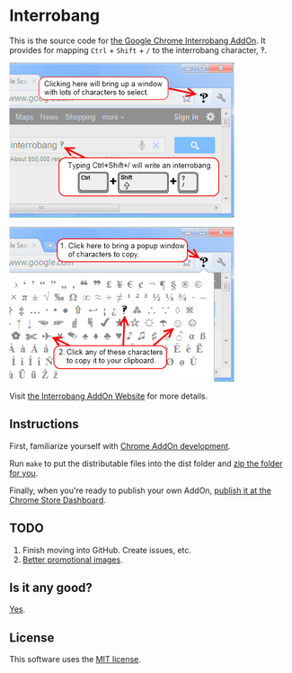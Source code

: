 # Interrobang

This is the source code for [the Google Chrome Interrobang AddOn](https://chrome.google.com/webstore/detail/interrobang/jlmlnjjmjkbeolfilplmajdjbmmopoll).
It provides for mapping `Ctrl` + `Shift` + `/` to the interrobang character, &#8253;.

![shortcut](https://raw.githubusercontent.com/dblume/interrobang/master/images/Interrobang_window_proportion.png)

![shortcut](https://raw.githubusercontent.com/dblume/interrobang/master/images/Interrobang_window_proportion2.png)

Visit [the Interrobang AddOn Website](http://interrobang.dlma.com/) for more details.

## Instructions

First, familiarize yourself with [Chrome AddOn development](https://developer.chrome.com/extensions/getstarted).

Run `make` to put the distributable files into the dist folder and [zip the folder for you](https://developer.chrome.com/webstore/get_started_simple#step5).

Finally, when you're ready to publish your own AddOn, [publish it at the Chrome Store Dashboard](https://chrome.google.com/webstore/developer/dashboard).

## TODO

1. Finish moving into GitHub. Create issues, etc.
2. [Better promotional images](https://developer.chrome.com/webstore/images).

## Is it any good?

[Yes](https://news.ycombinator.com/item?id=3067434).

## License

This software uses the [MIT license](https://github.com/dblume/interrobang/blob/master/LICENSE.txt).
